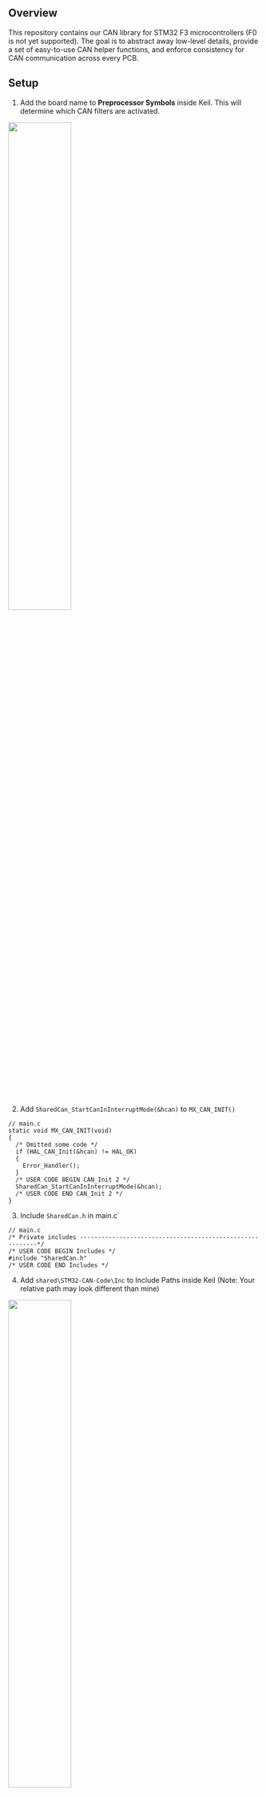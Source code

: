 ## Overview
This repository contains our CAN library for STM32 F3 microcontrollers (F0 is not yet supported). The goal is to abstract away low-level details, provide a set of easy-to-use CAN helper functions, and enforce consistency for CAN communication across every PCB.

## Setup
1. Add the board name to **Preprocessor Symbols** inside Keil. This will determine which CAN filters are activated.
<img src="https://user-images.githubusercontent.com/16970019/49477422-c5967e80-f7d1-11e8-95ee-74e2a36f4b73.png" width="50%" height="50%">

2. Add `SharedCan_StartCanInInterruptMode(&hcan)` to `MX_CAN_INIT()` 
```
// main.c
static void MX_CAN_INIT(void)
{
  /* Omitted some code */
  if (HAL_CAN_Init(&hcan) != HAL_OK)
  {
    Error_Handler();
  }
  /* USER CODE BEGIN CAN_Init 2 */
  SharedCan_StartCanInInterruptMode(&hcan);
  /* USER CODE END CAN_Init 2 */
}
```
3. Include `SharedCan.h` in main.c`
```
// main.c
/* Private includes ----------------------------------------------------------*/
/* USER CODE BEGIN Includes */
#include "SharedCan.h"
/* USER CODE END Includes */

```

4. Add `shared\STM32-CAN-Code\Inc` to Include Paths inside Keil (Note: Your relative path may look different than mine)
<img src="https://user-images.githubusercontent.com/16970019/49481076-14e2ac00-f7de-11e8-9efe-4947a8eb35c7.png" width="50%" height="50%">

5. Create `Can.c` for your Keil Project, in which you can write your own `Can_RxCommonCallback()` to handle incoming CAN messages. A skeleton code has been provided below for `Can.c`.

```
// Can.c
#include "SharedCan.h"

void Can_RxCommonCallback(CAN_HandleTypeDef *hcan, uint32_t rx_fifo)
{
    CanRxMsg_Struct rx_msg;

    HAL_CAN_GetRxMessage(hcan, rx_fifo, &rx_msg.rx_header, &rx_msg.data[0]);

    switch(rx_msg.rx_header.StdId)
    {
        case DEMO_TOGGLE_GPIO1_STDID:
            break;
    }
}
```
5. You can send a CAN message by invoking `SharedCan_TransmitDataCan()`. Note that the `STDID` and `DLC` can be found in `CanDefinitions.h`.
```
uint8_t test_data_lut[CAN_PAYLOAD_BYTE_SIZE] = {0x1, 0x2, 0x3, 0x4, 0xA, 0xB, 0xC, 0xD};
SharedCan_TransmitDataCan(DEMO_4_UINT16_NUCLEO_TX_STDID, DEMO_4_UINT16_NUCLEO_TX_DLC, &test_data_lut[0]);
```

## CAN Filters
As previously mentioned, the CAN filters activated are dependent on the given board name in Preprocessor Symbol. Check `SharedCan.c ` and `SharedCan.h` for the accepted range of CAN IDs for each board name.

For example,
```
// SharedCan.c
#ifdef PDM
static CanMaskFilterConfig_Struct mask_filters[2] =
{
    INIT_MASK_FILTER(MASKMODE_16BIT_ID_DCM, MASKMODE_16BIT_MASK_DCM),
    INIT_MASK_FILTER(MASKMODE_16BIT_ID_SHARED, MASKMODE_16BIT_MASK_SHARED)
};
```

This tells us for `PDM`, we have activated two CAN filters - the **DCM filter** and the **Shared filter**. We can then check `SharedCan.h` to see which CAN IDs each of these two filters will accept:

```
// SharedCan.h
/** DCM filter - CAN ID Range: 0x20 - 0x3F, RTR: Data Frame, IDE: Standard ID */
```

```
// SharedCan.h
/** Shared filter - CAN ID Range: 0x80 - 0x9F, RTR: Data Frame, IDE: Standard ID */
```

The comments tell us that the **DCM filter** accept CAN ID `0x20 - 0x3F` and the **Shared Filter** accept CAN ID `0x80 to 0x9F`. Or in other words, PDM is set up to accept any incoming CAN messages with CAN ID matching `0x20 - 0x3F` and `0x80 - 0x9F`.
